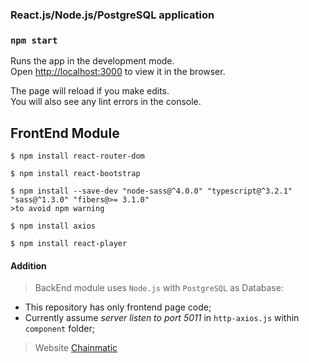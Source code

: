 ### React.js/Node.js/PostgreSQL application

### `npm start`

Runs the app in the development mode.\
Open [http://localhost:3000](http://localhost:3000) to view it in the browser.

The page will reload if you make edits.\
You will also see any lint errors in the console.

## FrontEnd Module
```
$ npm install react-router-dom
```
```
$ npm install react-bootstrap
```
```
$ npm install --save-dev "node-sass@^4.0.0" "typescript@^3.2.1" "sass@^1.3.0" "fibers@>= 3.1.0"
>to avoid npm warning
```
```
$ npm install axios
```
```
$ npm install react-player
```
#### Addition

> BackEnd module uses `Node.js` with `PostgreSQL` as Database:

* This repository has only frontend page code; 
* Currently assume *server listen to port 5011* in `http-axios.js` within `component` folder; 

> Website [Chainmatic](http://http://www.chainmatic.de/)
